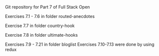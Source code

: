 Git repository for Part 7 of Full Stack Open

Exercises 7.1 - 7.6 in folder routed-anecdotes

Exercise 7.7 in folder country-hook

Exercise 7.8 in folder ultimate-hooks

Exercises 7.9 - 7.21 in folder bloglist
Exercises 7.10-7.13 were done by using redux
